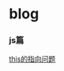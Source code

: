 # blog
### js篇
[this的指向问题](https://github.com/one-more-step/blog/blob/master/js/this%E6%8C%87%E5%90%91%E9%97%AE%E9%A2%98.md)
